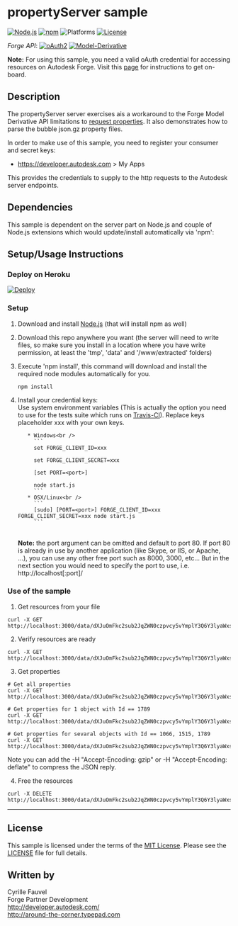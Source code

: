 # propertyServer sample

[![Node.js](https://img.shields.io/badge/Node.js-9.5.0-blue.svg)](https://nodejs.org/)
[![npm](https://img.shields.io/badge/npm-5.6.0-blue.svg)](https://www.npmjs.com/)
![Platforms](https://img.shields.io/badge/platform-windows%20%7C%20osx%20%7C%20linux-lightgray.svg)
[![License](http://img.shields.io/:license-mit-blue.svg)](http://opensource.org/licenses/MIT)


*Forge API*:
[![oAuth2](https://img.shields.io/badge/oAuth2-v1-green.svg)](http://developer-autodesk.github.io/)
[![Model-Derivative](https://img.shields.io/badge/Model%20Derivative-v2-green.svg)](http://developer-autodesk.github.io/)


<b>Note:</b> For using this sample, you need a valid oAuth credential for accessing resources on Autodesk Forge.
Visit this [page](https://developer.autodesk.com) for instructions to get on-board.


## Description

The propertyServer server exercises ais a workaround to the Forge Model Derivative API limitations to [request properties](https://developer.autodesk.com/en/docs/model-derivative/v2/reference/http/urn-metadata-guid-properties-GET/).
It also demonstrates how to parse the bubble json.gz property files.

In order to make use of this sample, you need to register your consumer and secret keys:

* https://developer.autodesk.com > My Apps

This provides the credentials to supply to the http requests to the Autodesk server endpoints.


## Dependencies

This sample is dependent on the server part on Node.js and couple of Node.js extensions
which would update/install automatically via 'npm':


## Setup/Usage Instructions

### Deploy on Heroku

[![Deploy](https://www.herokucdn.com/deploy/button.svg)](https://heroku.com/deploy)


<a name="setupSample"></a>
### Setup
1. Download and install [Node.js](http://nodejs.org/) (that will install npm as well)
2. Download this repo anywhere you want (the server will need to write files, so make sure you install in
   a location where you have write permission, at least the 'tmp', 'data' and '/www/extracted' folders)
3. Execute 'npm install', this command will download and install the required node modules automatically for you. <br />
   ```
   npm install
   ```
4. Install your credential keys: <br />
   Use system environment variables (This is actually the option you need to use for the tests suite
   which runs on [Travis-CI](https://travis-ci.org/)). Replace keys placeholder xxx with your own keys.

          * Windows<br />
            ```
            set FORGE_CLIENT_ID=xxx

            set FORGE_CLIENT_SECRET=xxx

            [set PORT=<port>]

			node start.js
            ```
          * OSX/Linux<br />
            ```
            [sudo] [PORT=<port>] FORGE_CLIENT_ID=xxx FORGE_CLIENT_SECRET=xxx node start.js
            ```
   <br />
   <b>Note:</b> the port argument can be omitted and default to port 80. If port 80 is already in use by another
   application (like Skype, or IIS, or Apache, ...), you can use any other free port such as 8000, 3000, etc...
   But in the next section you would need to specify the port to use, i.e. http://localhost[:port]/


<a name="UseOfTheSample"></a>
### Use of the sample

1. Get resources from your file<br />
  ```
  curl -X GET http://localhost:3000/data/dXJuOmFkc2sub2JqZWN0czpvcy5vYmplY3Q6Y3lyaWxsZS0yMDE3MTIwOC9BRENfSE9LX0lfRlVMTFMtbWFya2VyLm53ZA/load/
  ```
2. Verify resources are ready<br />
  ```
  curl -X GET http://localhost:3000/data/dXJuOmFkc2sub2JqZWN0czpvcy5vYmplY3Q6Y3lyaWxsZS0yMDE3MTIwOC9BRENfSE9LX0lfRlVMTFMtbWFya2VyLm53ZA/load/progress
  ```
3. Get properties<br />
  ```
  # Get all properties
  curl -X GET http://localhost:3000/data/dXJuOmFkc2sub2JqZWN0czpvcy5vYmplY3Q6Y3lyaWxsZS0yMDE3MTIwOC9BRENfSE9LX0lfRlVMTFMtbWFya2VyLm53ZA/properties/*

  # Get properties for 1 object with Id == 1789
  curl -X GET http://localhost:3000/data/dXJuOmFkc2sub2JqZWN0czpvcy5vYmplY3Q6Y3lyaWxsZS0yMDE3MTIwOC9BRENfSE9LX0lfRlVMTFMtbWFya2VyLm53ZA/properties/1789

  # Get properties for sevaral objects with Id == 1066, 1515, 1789
  curl -X GET http://localhost:3000/data/dXJuOmFkc2sub2JqZWN0czpvcy5vYmplY3Q6Y3lyaWxsZS0yMDE3MTIwOC9BRENfSE9LX0lfRlVMTFMtbWFya2VyLm53ZA/properties/1066,1515,1789
  ```
  Note you can add the -H "Accept-Encoding: gzip" or -H "Accept-Encoding: deflate" to compress the JSON reply.



4. Free the resources<br />
  ```
  curl -X DELETE http://localhost:3000/data/dXJuOmFkc2sub2JqZWN0czpvcy5vYmplY3Q6Y3lyaWxsZS0yMDE3MTIwOC9BRENfSE9LX0lfRlVMTFMtbWFya2VyLm53ZA
  ```



--------

## License

This sample is licensed under the terms of the [MIT License](http://opensource.org/licenses/MIT).
Please see the [LICENSE](LICENSE) file for full details.


## Written by

Cyrille Fauvel <br />
Forge Partner Development <br />
http://developer.autodesk.com/ <br />
http://around-the-corner.typepad.com <br />
